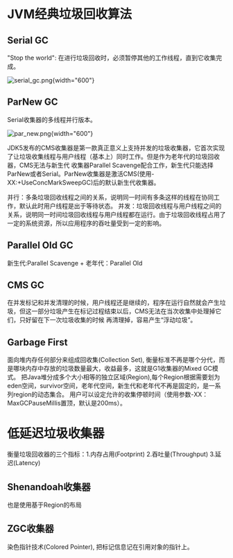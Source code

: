 # JVM经典垃圾回收算法

## Serial GC
"Stop the world": 在进行垃圾回收时，必须暂停其他的工作线程，直到它收集完成。

![serial_gc.png](serial_gc.png){width="600"}

## ParNew GC
Serial收集器的多线程并行版本。

![par_new.png](par_new.png){width="600"}

JDK5发布的CMS收集器是第一款真正意义上支持并发的垃圾收集器，它首次实现了让垃圾收集线程与用户线程（基本上）同时工作。但是作为老年代的垃圾回收器，CMS无法与新生代
收集器Parallel Scavenge配合工作，新生代只能选择ParNew或者Serial。ParNew收集器是激活CMS(使用-XX:+UseConcMarkSweepGC)后的默认新生代收集器。

并行：多条垃圾回收线程之间的关系，说明同一时间有多条这样的线程在协同工作，默认此时用户线程是出于等待状态。
并发：垃圾回收线程与用户线程之间的关系，说明同一时间垃圾回收线程与用户线程都在运行。由于垃圾回收线程占用了一定的系统资源，所以应用程序的吞吐量受到一定的影响。

## Parallel Old GC

<p>新生代:Parallel Scavenge <shortcut>+</shortcut> 老年代：Parallel Old</p>

## CMS GC

在并发标记和并发清理的时候，用户线程还是继续的，程序在运行自然就会产生垃圾，但这一部分垃圾产生在标记过程结束以后，CMS无法在当次收集中处理掉它们，只好留在下一次垃圾收集的时候
再清理掉，容易产生“浮动垃圾”。

## Garbage First

面向堆内存任何部分来组成回收集(Collection Set), 衡量标准不再是哪个分代，而是哪块内存中存放的垃圾数量最大，收益最多，这就是G1收集器的Mixed GC模式。
把Java堆分成多个大小相等的独立区域(Region),每个Region根据需要划为eden空间，survivor空间，老年代空间，新生代和老年代不再是固定的，是一系列region的动态集合。
用户可以设定允许的收集停顿时间（使用参数-XX：MaxGCPauseMillis置顶，默认是200ms）。

# 低延迟垃圾收集器

衡量垃圾回收器的三个指标：1.内存占用(Footprint) 2.吞吐量(Throughput) 3.延迟(Latency)

## Shenandoah收集器

也是使用基于Region的布局

## ZGC收集器
染色指针技术(Colored Pointer), 把标记信息记在引用对象的指针上。